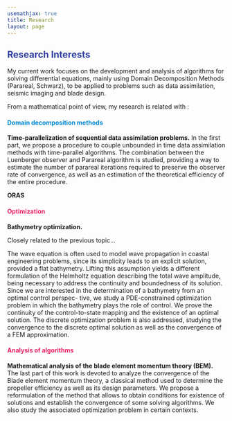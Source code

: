 ```yaml
---
usemathjax: true
title: Research
layout: page
---
```

## <strong style="color:#303F9F">Research Interests</strong>
My current work focuses on the development and analysis of algorithms for solving differential equations, mainly using Domain Decomposition Methods (Parareal, Schwarz), to be applied to problems such as data assimilation, seismic imaging and blade design.  

From a mathematical point of view, my research is related with :

<!-- 
KEYWORDS
Parareal algorithm, Parallel data assimilation, 
Bathymetry optimization, Helmholtz equation, 
Blade element method, Blade design.
-->

#### <strong style="color:#0288D1">Domain decomposition methods</strong>

**Time-parallelization of sequential data assimilation problems.**
In the first part, we propose a procedure to couple unbounded in time data assimilation methods with time-parallel algorithms. The combination between the Luenberger observer and Parareal algorithm is studied, providing a way to estimate the number of parareal iterations required to preserve the observer rate of convergence, as well as an estimation of the theoretical efficiency of the entire procedure.

<!--
We propose a procedure to couple unbounded in time data assimilation methods with time-parallel algorithms. In order to do so, we design a procedure called Diamond
strategy, that consists in splitting the infinite time interval into bounded windows and then apply, following a sequential order, the time-parallel solver on each. The
problem we consider deals with the identification of a system state by using a Luenberger observer. This strategy gives rise to an exponential rate of convergence, that we aim at preserving when coupling it with the Parareal algorithm. We provide a way to estimate, on each window, the number of parareal iterations required to preserve the observer rate of convergence. In addition, we estimate the theoretical efficiency of the whole procedure.
-->

**ORAS** <!-- combined with geophysics**   
The young researcher will be in charge of the development and optimization of a time-harmonic wave-equation solver (Helmholtz problem) for applications in the fields of seismic and medical imaging. The numerical schemes will rely on a compact finite-difference method on regular Cartesian grids and on the finite element method on unstructured tetrahedral meshes. The numerical schemes will be developed for both the acousto- and elasto-dynamic equations. The linear system resulting from the discretization of the wave equation will be solved with iterative methods such as GMRES (Generalized minimal residual) preconditioned by the two-level domain-decomposition method ORAS (Two-level Optimized Restricted Additive Schwarz). The wave equation solver will be interfaced with 3D imaging code based upon frequency-domain Full Waveform Inversion (FWI), a PDE-constrained optimization problem for wavefield and parameter estimation -->


#### <strong style="color:#E91E63">Optimization</strong>
**Bathymetry optimization.**
<!-- 
We then discuss the determination of a bathymetry from an optimization perspective. Imposing that wave propagation must fulfill a certain criterion associated with a cost functional, we consider a PDE-constrained optimization problem where the bathymetry plays the role of control and wave propagation is described by the Helmholtz equation. We are
able to prove, under suitable assumptions, the continuity of the control-to-state mapping and the existence of an optimal solution, including also some results about solutions to Helmholtz problem and convergence in a discrete framework. This work is complemented by numerical experiments.
-->
Closely related to the previous topic...   

The wave equation is often used to model wave propagation in coastal engineering problems, since its simplicity leads to an explicit
solution, provided a flat bathymetry. Lifting this assumption yields a different formulation of the Helmholtz equation describing the total wave amplitude, being
necessary to address the continuity and boundedness of its solution. Since we are interested in the determination of a bathymetry from an optimal control perspec-
tive, we study a PDE-constrained optimization problem in which the bathymetry plays the role of control. We prove the continuity of the control-to-state mapping
and the existence of an optimal solution. The discrete optimization problem is also addressed, studying the convergence to the discrete optimal solution as well as the convergence of a FEM approximation.

#### <strong style="color:#E91E63">Analysis of algorithms</strong>

**Mathematical analysis of the blade element momentum theory (BEM).**
The last part of this work is devoted to analyze the convergence of the Blade element momentum theory, a classical method used to determine the propeller efficiency as well as its design parameters. We propose a reformulation of the method that allows to obtain conditions for existence of solutions and establish the convergence of some solving
algorithms. We also study the associated optimization problem in certain contexts.
 
<!--
The Blade element momentum (BEM) theory is a classical method to determine the design parameters of a blade and maximize the propeller efficiency. Nevertheless, it has
never been analyzed from a mathematical point of view. We then propose a reformulation of the model that allows to obtain conditions for existence of solutions and
establish the convergence of some solving algorithms. We also study the associated optimization problem in various contexts.
-->

<!--
The Blade Element Momentum theory (BEM), introduced by H. Glauert in 1926, provides a framework to model the aerodynamic interaction between a turbine and a fluid flow.
This theory is either used to estimate turbine efficiency or as a design aid. However, a lack of mathematical interpretation limits the understanding of some of its angles. The aim of this paper is to propose an analysis of BEM equations. Our approach is based on a reformulation of Glauert’s model which enables us to identify criteria which ensure the existence of solution(s). In this framework, we also study the convergence of solution algorithms and analyze turbine design procedures. The mathematical analysis is completed and illustrated by numerical experiments.
-->


